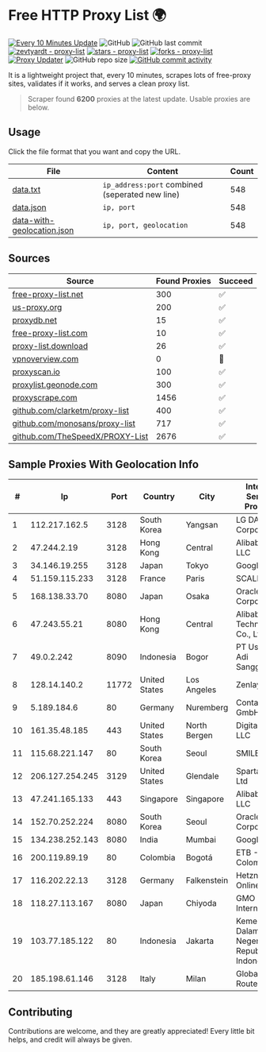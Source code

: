 
# Free HTTP Proxy List 🌍

[![Every 10 Minutes Update](https://github.com/mertguvencli/http-proxy-list/actions/workflows/main.yml/badge.svg?branch=main)](https://github.com/mertguvencli/http-proxy-list/actions/workflows/main.yml)
![GitHub](https://img.shields.io/github/license/mertguvencli/http-proxy-list)
![GitHub last commit](https://img.shields.io/github/last-commit/mertguvencli/http-proxy-list)
[![zevtyardt - proxy-list](https://img.shields.io/static/v1?label=zevtyardt&message=proxy-list&color=blue&logo=github)](https://github.com/zevtyardt/proxy-list "Go to GitHub repo")
[![stars - proxy-list](https://img.shields.io/github/stars/zevtyardt/proxy-list?style=social)](https://github.com/zevtyardt/proxy-list)
[![forks - proxy-list](https://img.shields.io/github/forks/zevtyardt/proxy-list?style=social)](https://github.com/zevtyardt/proxy-list)
[![Proxy Updater](https://github.com/zevtyardt/proxy-list/workflows/Proxy%20Updater/badge.svg)](https://github.com/zevtyardt/proxy-list/actions?query=workflow:"Proxy+Updater")
![GitHub repo size](https://img.shields.io/github/repo-size/zevtyardt/proxy-list)
[![GitHub commit activity](https://img.shields.io/github/commit-activity/m/zevtyardt/proxy-list?logo=commits)](https://github.com/zevtyardt/proxy-list/commits/main)

It is a lightweight project that, every 10 minutes, scrapes lots of free-proxy sites, validates if it works, and serves a clean proxy list.

> Scraper found **6200** proxies at the latest update. Usable proxies are below.

## Usage

Click the file format that you want and copy the URL.

|File|Content|Count|
|----|-------|-----|
|[data.txt](https://raw.githubusercontent.com/mertguvencli/http-proxy-list/main/proxy-list/data.txt)|`ip_address:port` combined (seperated new line)|548|
|[data.json](https://raw.githubusercontent.com/mertguvencli/http-proxy-list/main/proxy-list/data.json)|`ip, port`|548|
|[data-with-geolocation.json](https://raw.githubusercontent.com/mertguvencli/http-proxy-list/main/proxy-list/data-with-geolocation.json)|`ip, port, geolocation`|548|

## Sources

|Source|Found Proxies|Succeed|
|------|-------------|-------|
|[free-proxy-list.net](https://free-proxy-list.net)|300|✅|
|[us-proxy.org](https://www.us-proxy.org)|200|✅|
|[proxydb.net](http://proxydb.net)|15|✅|
|[free-proxy-list.com](https://free-proxy-list.com/?page=&port=&type%5B%5D=http&type%5B%5D=https&up_time=0&search=Search)|10|✅|
|[proxy-list.download](https://www.proxy-list.download/HTTP)|26|✅|
|[vpnoverview.com](https://vpnoverview.com/privacy/anonymous-browsing/free-proxy-servers)|0|🚫|
|[proxyscan.io](https://www.proxyscan.io)|100|✅|
|[proxylist.geonode.com](https://proxylist.geonode.com/api/proxy-list?limit=300&page=1&sort_by=lastChecked&sort_type=desc&protocols=http,https)|300|✅|
|[proxyscrape.com](https://api.proxyscrape.com/v2/?request=displayproxies&protocol=http&timeout=10000&country=all&ssl=all&anonymity=all)|1456|✅|
|[github.com/clarketm/proxy-list](https://raw.githubusercontent.com/clarketm/proxy-list/master/proxy-list-raw.txt)|400|✅|
|[github.com/monosans/proxy-list](https://raw.githubusercontent.com/monosans/proxy-list/main/proxies/http.txt)|717|✅|
|[github.com/TheSpeedX/PROXY-List](https://raw.githubusercontent.com/TheSpeedX/PROXY-List/master/http.txt)|2676|✅|


## Sample Proxies With Geolocation Info

|#|Ip|Port|Country|City|Internet Service Provider|
|-|--|----|-------|----|-------------------------|
|1|112.217.162.5|3128|South Korea|Yangsan|LG DACOM Corporation|
|2|47.244.2.19|3128|Hong Kong|Central|Alibaba.com LLC|
|3|34.146.19.255|3128|Japan|Tokyo|Google LLC|
|4|51.159.115.233|3128|France|Paris|SCALEWAY|
|5|168.138.33.70|8080|Japan|Osaka|Oracle Corporation|
|6|47.243.55.21|8080|Hong Kong|Central|Alibaba (US) Technology Co., Ltd.|
|7|49.0.2.242|8090|Indonesia|Bogor|PT Usaha Adi Sanggoro|
|8|128.14.140.2|11772|United States|Los Angeles|Zenlayer Inc|
|9|5.189.184.6|80|Germany|Nuremberg|Contabo GmbH|
|10|161.35.48.185|443|United States|North Bergen|DigitalOcean, LLC|
|11|115.68.221.147|80|South Korea|Seoul|SMILESERV|
|12|206.127.254.245|3129|United States|Glendale|Spartan Host Ltd|
|13|47.241.165.133|443|Singapore|Singapore|Alibaba.com LLC|
|14|152.70.252.224|8080|South Korea|Seoul|Oracle Corporation|
|15|134.238.252.143|8080|India|Mumbai|Google LLC|
|16|200.119.89.19|80|Colombia|Bogotá|ETB - Colombia|
|17|116.202.22.13|3128|Germany|Falkenstein|Hetzner Online GmbH|
|18|118.27.113.167|8080|Japan|Chiyoda|GMO Internet, Inc.|
|19|103.77.185.122|80|Indonesia|Jakarta|Kementerian Dalam Negeri Republik Indonesia|
|20|185.198.61.146|3128|Italy|Milan|Global Router LLC|



## Contributing

Contributions are welcome, and they are greatly appreciated! Every
little bit helps, and credit will always be given.

